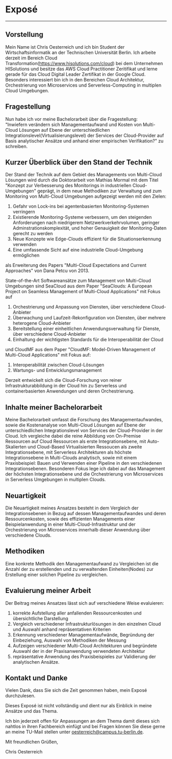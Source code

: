 # Exposé
---------------

## Vorstellung
Mein Name ist Chris Oesterreich und ich bin Student der Wirtschaftsinformatik an der Technischen Universität Berlin. Ich arbeite derzeit im Bereich Cloud Transformation(https://www.hisolutions.com/cloud) bei dem Unternehmen HISolutions und besitze das AWS Cloud Practitioner Zeritifikat und lerne gerade für das Cloud Digital Leader Zertifikat in der Google Cloud. Besonders interessiert bin ich in den Bereichen Cloud Architektur, Orchestrierung von Microservices und Serverless-Computing in multiplen Cloud Umgebungen.

## Fragestellung
Nun habe ich vor meine Bachelorarbeit über die Fragestellung: 	
"Inwiefern verändern sich Managementaufwand und Kosten von Multi-Cloud Lösungen auf Ebene der unterschiedlichen Integrationslevel(Virtualisierungslevel) der Services der Cloud-Provider auf Basis analytischer Ansätze und anhand einer empirischen Verifikation?"
zu schreiben.

## Kurzer Überblick über den Stand der Technik
Der Stand der Technik auf dem Gebiet des Managements von Multi-Cloud Lösungen wird durch die Doktorarbeit von Mathias Mormal mit dem Titel "Konzept zur Verbesserung des Monitorings in industriellen Cloud-Umgebungen" geprägt, in dem neue Methodiken zur Verwaltung und zum Monitoring von Multi-Cloud Umgebungen aufgezeigt werden mit den Zielen:
<ol>
<li>Gefahr von Lock-ins bei agentenbasierten Monitoring-Systemen verringern</li>
<li>Existierende Monitoring-Systeme verbessern, um den steigenden Anforderungen nach niedrigerem Netzwerkverkehrvolumen, geringer Adminstrationskomplexität, und hoher Genauigkeit der Monitoring-Daten gerecht zu werden</li>
<li>Neue Konzepte wie Edge-Clouds effizient für die Situationserkennung verwenden</li>
<li>Eine umfassende Sicht auf eine industrielle Cloud-Umgebung ermöglichen</li>
</ol>
als Erweiterung des Papers "Multi-Cloud Expectations and Current Approaches" von Dana Petcu von 2013. 

State-of-the-Art Softwareansätze zum Management von Multi-Cloud Umgebungen sind SeaCloud aus dem Paper "SeaClouds: A European Project on Seamless
Management of Multi-Cloud Applications" mit Fokus auf 
<ol>
<li>Orchestrierung und Anpassung von Diensten, über verschiedene Cloud-Anbieter</li>
<li>Überwachung und Laufzeit-Rekonfiguration von Diensten, über mehrere heterogene Cloud-Anbieter</li>
<li>Bereitstellung einer einheitlichen Anwendungsverwaltung für Dienste, über verschiedene Cloud-Anbieter </li>
<li>Einhaltung der wichtigsten Standards für die Interoperabilität der Cloud </li>
</ol>
und CloudMF aus dem Paper "CloudMF: Model-Driven Management of Multi-Cloud
Applications" mit Fokus auf:

<ol>
<li>Interoperabilität zwischen Cloud-Lösungen </li>
<li>Wartungs- und Entwicklungsmanagement</li>
</ol>
Derzeit entwickelt sich die Cloud-Forschung von reiner Infrastrukturabbildung in der Cloud hin zu Serverless und containerbasierten Anwendungen und deren Orchestrierung. 

## Inhalte meiner Bachelorarbeit
Meine Bachelorarbeit umfasst die Forschung des Managementaufwandes, sowie die Kostenanalyse von Multi-Cloud Lösungen auf Ebene der unterschiedlichen Integrationslevel von Services der Cloud-Provider in der Cloud. Ich vergleiche dabei die reine Abbildung von On-Premise Ressourcen auf Cloud Ressourcen als erste Integrationsebene, mit Auto-Skalierten und Cloud-Based Virtualisierten Ressoucen als zweite Integrationsebene, mit Serverless Architekturen als höchste Integrationsebene in Multi-Clouds analytisch, sowie mit einem Praxisbeispiel: Bauen und Verwenden einer Pipeline in den verschiedenen Integrationsebenen. Besonderen Fokus lege ich dabei auf das Management der höchsten Integrationsebene und die Orchestrierung von Microservices in Serverless Umgebungen in multiplen Clouds.

## Neuartigkeit
Die Neuartigkeit meines Ansatzes besteht in dem Vergleich der Integrationsebenen in Bezug auf dessen Managementaufwandes und deren Ressourcenkosten, sowie des effizienten Managements einer Beispielanwendung in einer Multi-Cloud-Infrastruktur und der Orchestrierung von Microservices innerhalb dieser Anwendung über verschiedene Clouds.

## Methodiken


Eine konkrete Methodik den Managementaufwand zu Vergleichen ist die Anzahl der zu erstellenden und zu verwaltenden Einheiten(Nodes) zur Erstellung einer solchen Pipeline zu vergleichen. 

## Evaluierung meiner Arbeit
Der Beitrag meines Ansatzes lässt sich auf verschiedene Weise evaluieren:
<ol>
<li>korrekte Aufstellung aller anfallenden Ressourcenkosten und übersichtliche Darstellung</li>
<li>Vergleich verschiedener Infrastrukturlösungen in den einzelnen Cloud und Auswahl anhand repräsentativen Kriterien</li>
<li>Erkennung verschiedener Managementaufwände, Begründung der Einbeziehung, Auswahl von Methodiken der Messung</li>
<li>Aufzeigen verschiedener Multi-Cloud Architekturen und begründete Auswahl der in der Praxisanwendung verwendeten Architektur</li>
<li>repräsentative Anwendung des Praxisbeispieles zur Validierung der analytischen Ansätze.</li>
</ol>

## Kontakt und Danke
Vielen Dank, dass Sie sich die Zeit genommen haben, mein Exposé durchzulesen.

Dieses Exposé ist nicht vollständig und dient nur als Einblick in meine Ansätze und das Thema.

Ich bin jederzeit offen für Anpassungen an dem Thema damit dieses sich nahtlos in ihren Fachbereich einfügt und bei Fragen können Sie diese gerne an meine TU-Mail stellen unter oesterreich@campus.tu-berlin.de.

Mit freundlichen Grüßen,

Chris Oesterreich